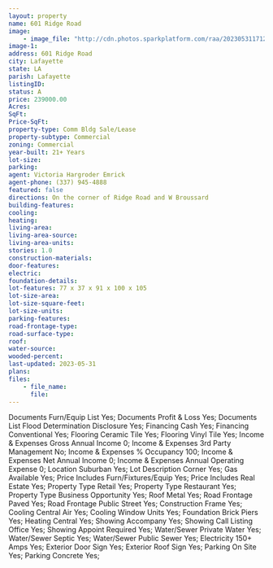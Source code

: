 ```yaml
---
layout: property
name: 601 Ridge Road
image:
    - image_file: "http://cdn.photos.sparkplatform.com/raa/20230531171214414204000000.jpg"
image-1:
address: 601 Ridge Road
city: Lafayette
state: LA
parish: Lafayette
listingID: 
status: A
price: 239000.00
Acres: 
SqFt: 
Price-SqFt: 
property-type: Comm Bldg Sale/Lease
property-subtype: Commercial
zoning: Commercial
year-built: 21+ Years
lot-size: 
parking: 
agent: Victoria Hargroder Emrick
agent-phone: (337) 945-4888
featured: false
directions: On the corner of Ridge Road and W Broussard
building-features: 
cooling: 
heating: 
living-area: 
living-area-source: 
living-area-units: 
stories: 1.0
construction-materials: 
door-features: 
electric: 
foundation-details: 
lot-features: 77 x 37 x 91 x 100 x 105
lot-size-area: 
lot-size-square-feet: 
lot-size-units: 
parking-features: 
road-frontage-type: 
road-surface-type: 
roof: 
water-source: 
wooded-percent: 
last-updated: 2023-05-31
plans: 
files:
    - file_name:
      file:
---
```

Documents	Furn/Equip List	Yes;
Documents	Profit & Loss	Yes;
Documents List	Flood Determination Disclosure	Yes;
Financing	Cash	Yes;
Financing	Conventional	Yes;
Flooring	Ceramic Tile	Yes;
Flooring	Vinyl Tile	Yes;
Income & Expenses	Gross Annual Income	0;
Income & Expenses	3rd Party Management	No;
Income & Expenses	% Occupancy	100;
Income & Expenses	Net Annual Income	0;
Income & Expenses	Annual Operating Expense	0;
Location	Suburban	Yes;
Lot Description	Corner	Yes;
Gas	Available	Yes;
Price Includes	Furn/Fixtures/Equip	Yes;
Price Includes	Real Estate	Yes;
Property Type	Retail	Yes;
Property Type	Restaurant	Yes;
Property Type	Business Opportunity	Yes;
Roof	Metal	Yes;
Road Frontage	Paved	Yes;
Road Frontage	Public Street	Yes;
Construction	Frame	Yes;
Cooling	Central Air	Yes;
Cooling	Window Units	Yes;
Foundation	Brick Piers	Yes;
Heating	Central	Yes;
Showing	Accompany	Yes;
Showing	Call Listing Office	Yes;
Showing	Appoint Required	Yes;
Water/Sewer	Private Water	Yes;
Water/Sewer	Septic	Yes;
Water/Sewer	Public Sewer	Yes;
Electricity	150+ Amps	Yes;
Exterior	Door Sign	Yes;
Exterior	Roof Sign	Yes;
Parking	On Site	Yes;
Parking	Concrete	Yes;

